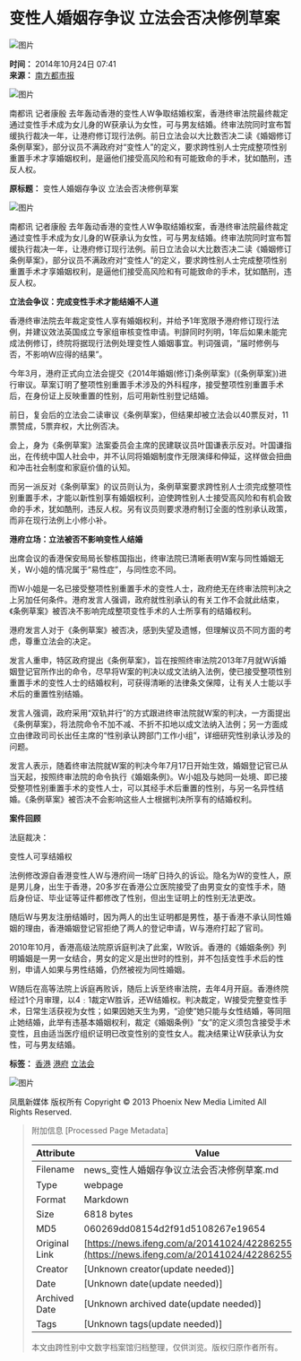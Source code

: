 # 变性人婚姻存争议 立法会否决修例草案

![图片](https://dolphin.deliver.ifeng.com/c?z=ifeng&la=0&si=2&ci=23&cg=22&c=29&or=232&l=728&bg=728&b=726&u=https://y0.ifengimg.com/34c4a1d78882290c/2012/0528/1x1.gif)

**时间：** 2014年10月24日 07:41  
**来源：** [南方都市报](http://epaper.oeeee.com/H/html/2014-10/24/content_2181773.htm)

![图片](http://h2.ifengimg.com/0f56ee67a4c375c2/2013/1106/indeccode.png)

南都讯 记者康殷 去年轰动香港的变性人W争取结婚权案，香港终审法院最终裁定通过变性手术成为女儿身的W获承认为女性，可与男友结婚。终审法院同时宣布暂缓执行裁决一年，让港府修订现行法例。前日立法会以大比数否决二读《婚姻修订条例草案》，部分议员不满政府对“变性人”的定义，要求跨性别人士完成整项性别重置手术才享婚姻权利，是逼他们接受高风险和有可能致命的手术，犹如酷刑，违反人权。

**原标题：** 变性人婚姻存争议 立法会否决修例草案

![图片](http://y1.ifengimg.com/cmpp/2014/10/24/07/39a17775-454c-4908-a0fe-6eea6f535d05.jpg)

南都讯 记者康殷 去年轰动香港的变性人W争取结婚权案，香港终审法院最终裁定通过变性手术成为女儿身的W获承认为女性，可与男友结婚。终审法院同时宣布暂缓执行裁决一年，让港府修订现行法例。前日立法会以大比数否决二读《婚姻修订条例草案》，部分议员不满政府对“变性人”的定义，要求跨性别人士完成整项性别重置手术才享婚姻权利，是逼他们接受高风险和有可能致命的手术，犹如酷刑，违反人权。

**立法会争议：完成变性手术才能结婚不人道**

香港终审法院去年裁定变性人享有婚姻权利，并给予1年宽限予港府修订现行法例，并建议效法英国成立专家组审核变性申请。判辞同时列明，1年后如果未能完成法例修订，终院将据现行法例处理变性人婚姻事宜。判词强调，“届时修例与否，不影响W应得的结果”。

今年3月，港府正式向立法会提交《2014年婚姻(修订)条例草案》(《条例草案》)进行审议。草案订明了整项性别重置手术涉及的外科程序，接受整项性别重置手术后，在身份证上反映重置的性别，后可用新性别登记结婚。

前日，复会后的立法会二读审议《条例草案》，但结果却被立法会以40票反对，11票赞成，5票弃权，大比例否决。

会上，身为《条例草案》法案委员会主席的民建联议员叶国谦表示反对。叶国谦指出，在传统中国人社会中，并不认同将婚姻制度作无限演绎和伸延，这样做会扭曲和冲击社会制度和家庭价值的认知。

而另一派反对《条例草案》的议员则认为，条例草案要求跨性别人士须完成整项性别重置手术，才能以新性别享有婚姻权利，迫使跨性别人士接受高风险和有机会致命的手术，犹如酷刑，违反人权。另有议员则要求港府制订全面的性别承认政策，而非在现行法例上小修小补。

**港府立场：立法被否不影响变性人结婚**

出席会议的香港保安局局长黎栋国指出，终审法院已清晰表明W案与同性婚姻无关，W小姐的情况属于“易性症”，与同性恋不同。

而W小姐是一名已接受整项性别重置手术的变性人士，政府绝无在终审法院判决之上另加任何条件。港府发言人强调，政府就性别承认的有关工作不会就此结束，《条例草案》被否决不影响完成整项变性手术的人士所享有的结婚权利。

港府发言人对于《条例草案》被否决，感到失望及遗憾，但理解议员不同方面的考虑，尊重立法会的决定。

发言人重申，特区政府提出《条例草案》，旨在按照终审法院2013年7月就W诉婚姻登记官所作出的命令，尽早将W案的判决以成文法纳入法例，使已接受整项性别重置手术的变性人士的结婚权利，可获得清晰的法律条文保障，让有关人士能以手术后的重置性别结婚。

发言人强调，政府采用“双轨并行”的方式跟进终审法院就W案的判决，一方面提出《条例草案》，将法院命令不加不减、不折不扣地以成文法纳入法例；另一方面成立由律政司司长出任主席的“性别承认跨部门工作小组”，详细研究性别承认涉及的问题。

发言人表示，随着终审法院就W案的判决今年7月17日开始生效，婚姻登记官已从当天起，按照终审法院的命令执行《婚姻条例》。W小姐及与她同一处境、即已接受整项性别重置手术的变性人士，可以其经手术后重置的性别，与另一名异性结婚。《条例草案》被否决不会影响这些人士根据判决所享有的结婚权利。

**案件回顾**

法庭裁决：

变性人可享结婚权

法例修改源自香港变性人W与港府间一场旷日持久的诉讼。隐名为W的变性人，原是男儿身，出生于香港，20多岁在香港公立医院接受了由男变女的变性手术，随后身份证、毕业证等证件都修改了性别，但出生证明上的性别无法更改。

随后W与男友注册结婚时，因为两人的出生证明都是男性，基于香港不承认同性婚姻的理由，香港婚姻登记官拒绝了两人的登记申请，W与港府打起了官司。

2010年10月，香港高级法院原诉庭判决了此案，W败诉。香港的《婚姻条例》列明婚姻是一男一女结合，男女的定义是出世时的性别，并不包括变性手术后的性别，申请人如果与男性结婚，仍然被视为同性婚姻。

W随后在高等法院上诉庭再败诉，随后上诉至终审法院，去年4月开庭。香港终院经过1个月审理，以4﹕1裁定W胜诉，还W结婚权。判决裁定，W接受完整变性手术，日常生活获视为女性；如果因她天生为男，“迫使”她只能与女性结婚，等同阻止她结婚，此举有违基本婚姻权利，裁定《婚姻条例》“女”的定义须包含接受手术变性，且由适当医疗组织证明已改变性别的变性女人。裁决结果让W获承认为女性，可与男友结婚。

**标签：** [香港](http://search.ifeng.com/sofeng/search.action?c=1&q=%E9%A6%99%E6%B8%AF) [港府](http://search.ifeng.com/sofeng/search.action?c=1&q=%E6%B8%AF%E5%BA%9C) [立法会](http://search.ifeng.com/sofeng/search.action?c=1&q=%E7%AB%8B%E6%B3%95%E4%BC%9A)

![图片](http://h2.ifengimg.com/0f56ee67a4c375c2/2013/1106/indeccode.png) 

凤凰新媒体 版权所有 Copyright © 2013 Phoenix New Media Limited All Rights Reserved.

> 附加信息 [Processed Page Metadata]
>
> | Attribute       | Value                                  |
> |-----------------|----------------------------------------|
> | Filename        | news_变性人婚姻存争议立法会否决修例草案.md                             |
> | Type            | webpage                                 |
> | Format          | Markdown                               |
> | Size            | 6818 bytes                           |
> | MD5             | 060269dd08154d2f91d5108267e19654                                  |
> | Original Link   | [https://news.ifeng.com/a/20141024/42286255_0.shtml](https://news.ifeng.com/a/20141024/42286255_0.shtml)                         |
> | Creator         | [Unknown creator(update needed)]                              |
> | Date            | [Unknown date(update needed)]                                 |
> | Archived Date   | [Unknown archived date(update needed)]                             |
> | Tags            | [Unknown tags(update needed)]                                 |
>
> 本文由跨性别中文数字档案馆归档整理，仅供浏览。版权归原作者所有。
>